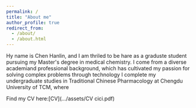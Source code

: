 ```yaml
---
permalink: /
title: "About me"
author_profile: true
redirect_from: 
  - /about/
  - /about.html
---
```


Hy name is Chen Hanlin, and I am thriled to be hare as a graduste student pursuing my Master's degree in medical chemistry. I come from a diverse academiand professional background, which has cultivated my passion for solving complex problems through technology
I complete my undergraduate studies in Traditional Chinese Pharmacology at Chengdu University of TCM, where

Find my CV here:[CV](.../assets/CV cici.pdf)
